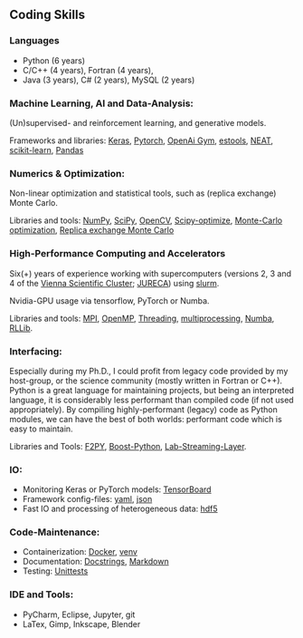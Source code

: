 ## Coding Skills
### Languages
- Python (6 years)
- C/C++ (4 years), Fortran (4 years), 
- Java (3 years), C# (2 years), MySQL (2 years)

### Machine Learning, AI and Data-Analysis: 
(Un)supervised- and reinforcement learning, and generative models.

Frameworks and libraries: 
[Keras](https://keras.io/), 
[Pytorch](https://pytorch.org/), 
[OpenAi Gym](https://gym.openai.com/),
[estools](https://github.com/estools), 
[NEAT](https://neat-python.readthedocs.io/en/latest/),
[scikit-learn](https://scikit-learn.org/),
[Pandas](https://pandas.pydata.org/)

### Numerics & Optimization:
Non-linear optimization and statistical tools, such as (replica exchange) Monte Carlo.

Libraries and tools:
[NumPy](https://numpy.org/),
[SciPy](https://scipy.org/),
[OpenCV](https://opencv.org/),
[Scipy-optimize](https://docs.scipy.org/doc/scipy/reference/optimize.html),
[Monte-Carlo optimization](https://de.wikipedia.org/wiki/Monte-Carlo-Simulation), 
[Replica exchange Monte Carlo](https://en.wikipedia.org/wiki/Parallel_tempering)


### High-Performance Computing and Accelerators
Six(+) years of experience working with supercomputers (versions 2, 3 and 4 of the [Vienna Scientific Cluster](https://www.vsc.ac.at/home/); [JURECA](https://www.fz-juelich.de/ias/jsc/EN/Expertise/Supercomputers/JURECA/JURECA_node.html)) using [slurm](https://slurm.schedmd.com/documentation.html).

Nvidia-GPU usage via tensorflow, PyTorch or Numba.

Libraries and tools:
[MPI](https://www.open-mpi.org/),
[OpenMP](https://www.vsc.ac.at/home/),
[Threading](https://docs.python.org/3/library/threading.html),
[multiprocessing](https://docs.python.org/3/library/multiprocessing.html),
[Numba](https://numba.pydata.org/),
[RLLib](https://docs.ray.io/en/latest/rllib.html).

### Interfacing:
Especially during my Ph.D., I could profit from legacy code provided by my host-group, or the science community (mostly written in Fortran or C++).
Python is a great language for maintaining projects, but being an interpreted language, it is considerably less performant than compiled code (if not used appropriately).
By compiling highly-performant (legacy) code as Python modules, we can have the best of both worlds: performant code which is easy to maintain.

Libraries and Tools:
[F2PY](https://numpy.org/doc/stable/f2py/),
[Boost-Python](https://www.boost.org/doc/libs/1_63_0/libs/python/doc/html/index.html),
[Lab-Streaming-Layer](https://labstreaminglayer.readthedocs.io/info/intro.html).

### IO:
- Monitoring Keras or PyTorch models: [TensorBoard](https://www.tensorflow.org/tensorboard)
- Framework config-files: [yaml](https://yaml.org/), [json](https://www.json.org/json-en.html)
- Fast IO and processing of heterogeneous data: [hdf5](https://www.hdfgroup.org/solutions/hdf5/)

### Code-Maintenance:
- Containerization: [Docker](https://www.docker.com/), [venv](https://docs.conda.io/projects/conda/en/latest/user-guide/tasks/manage-environments.html)
- Documentation: [Docstrings](https://www.python.org/dev/peps/pep-0257/), [Markdown](https://daringfireball.net/projects/markdown/)
- Testing: [Unittests](https://docs.python.org/3/library/unittest.html)

### IDE and Tools: 
- PyCharm, Eclipse, Jupyter, git
- LaTex, Gimp, Inkscape, Blender
